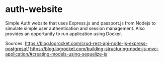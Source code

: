 # auth-website
Simple Auth website that uses Express.js and passport.js from Nodejs to simulate simple user authentication and session management.
Also provides an opportunity to run application using Docker.

Sources:
https://blog.logrocket.com/crud-rest-api-node-js-express-postgresql/
https://blog.logrocket.com/building-structuring-node-js-mvc-application/#creating-models-using-sequelize-js
